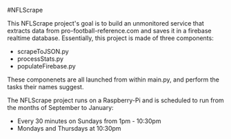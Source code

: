 #NFLScrape

This NFLScrape project's goal is to build an unmonitored service that extracts data from pro-football-reference.com and saves it in a firebase realtime database. Essentially, this project is made of three components:
* scrapeToJSON.py
* processStats.py
* populateFirebase.py

These componenets are all launched from within main.py, and perform the tasks their names suggest.

The NFLScrape project runs on a Raspberry-Pi and is scheduled to run from the months of September to January:
* Every 30 minutes on Sundays from 1pm - 10:30pm
* Mondays and Thursdays at 10:30pm